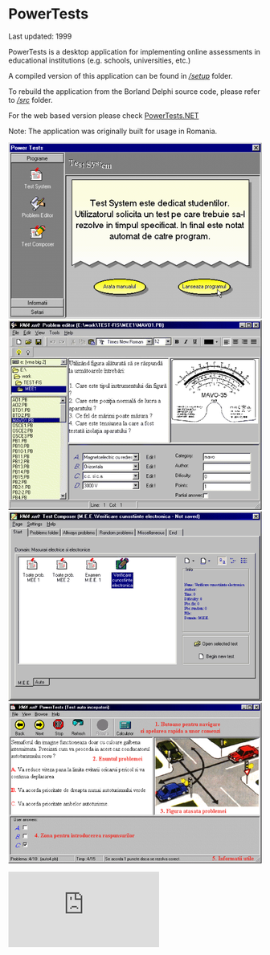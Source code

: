 PowerTests
==========

Last updated: 1999

PowerTests is a desktop application for implementing online assessments in educational institutions (e.g. schools, universities, etc.)

A compiled version of this application can be found in [*/setup*](setup/) folder.

To rebuild the application from the Borland Delphi source code, please refer to [*/src*](src/) folder.

For the web based version please check [PowerTests.NET](http://github.com/mveteanu/PowerTests.NET)

Note: The application was originally built for usage in Romania.

![](img/CPL2.png)
![](img/PE1.png)
![](img/TE1.png)
![](img/TS2.png)

![Analytics](https://ga-beacon.appspot.com/UA-2402433-6/beacon.en.html)
